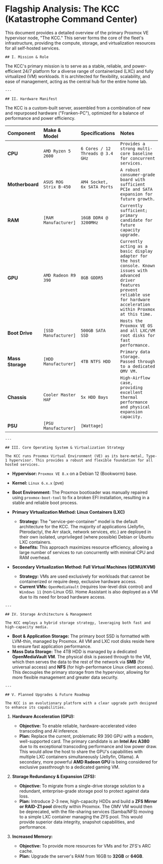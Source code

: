 # Flagship Analysis: The KCC (Katastrophe Command Center)

This document provides a detailed overview of the primary Proxmox VE hypervisor node, "The KCC." This server forms the core of the fleet's infrastructure, providing the compute, storage, and virtualization resources for all self-hosted services.

`## I. Mission & Role`

The KCC's primary mission is to serve as a stable, reliable, and power-efficient 24/7 platform for a diverse range of containerized (LXC) and fully virtualized (VM) workloads. It is architected for flexibility, scalability, and ease of management, acting as the central hub for the entire home lab.

`---`

`## II. Hardware Manifest`

The KCC is a custom-built server, assembled from a combination of new and repurposed hardware ("Franken-PC"), optimized for a balance of performance and power efficiency.

| Component | Make & Model | Specifications | Notes |
| :--- | :--- | :--- | :--- |
| **CPU** | `AMD Ryzen 5 2600` | `6 Cores / 12 Threads @ 3.4 GHz` | `Provides a strong multi-core baseline for concurrent services.` |
| **Motherboard**| `ASUS ROG Strix B-450` | `AM4 Socket, 6x SATA Ports` | `A robust consumer-grade board with sufficient PCIe and SATA expansion for future growth.` |
| **RAM** | `[RAM Manufacturer]` | `16GB DDR4 @ 3200MHz` | `Currently sufficient; primary candidate for future capacity upgrade.` |
| **GPU** | `AMD Radeon R9 390` | `8GB GDDR5` | `Currently acting as a basic display adapter for the host console. Known issues with advanced driver features prevent reliable use for hardware acceleration within Proxmox at this time.` |
| **Boot Drive** | `[SSD Manufacturer]` | `500GB SATA SSD` | `Hosts the Proxmox VE OS and all LXC/VM root disks for fast performance.` |
| **Mass Storage**| `[HDD Manufacturer]`| `4TB NTFS HDD` | `Primary data storage. Passed through to a dedicated OMV VM.` |
| **Chassis** | `Cooler Master HAF` | `5x HDD Bays` | `High-Airflow case, providing excellent thermal performance and physical expansion capacity.` |
| **PSU** | `[PSU Manufacturer]` | `[Wattage]` | ` ` |

`---`

`## III. Core Operating System & Virtualization Strategy`

`The KCC runs Proxmox Virtual Environment (VE) as its bare-metal, Type-1 hypervisor. This provides a robust and flexible foundation for all hosted services.`

*   **Hypervisor:** `Proxmox VE 8.x` on a Debian 12 (Bookworm) base.
*   **Kernel:** `Linux 6.x.x` (pve)
*   **Boot Environment:** The Proxmox bootloader was manually repaired using `proxmox-boot-tool` to fix a broken EFI installation, resulting in a stable and reliable boot process.

*   **Primary Virtualization Method: Linux Containers (LXC)**
    *   **Strategy:** The "service-per-container" model is the default architecture for the KCC. The majority of applications (Jellyfin, Pterodactyl, the Arr stack, network services, etc.) are deployed in their own isolated, unprivileged (where possible) Debian or Ubuntu LXC containers.
    *   **Benefits:** This approach maximizes resource efficiency, allowing a large number of services to run concurrently with minimal CPU and RAM overhead.

*   **Secondary Virtualization Method: Full Virtual Machines (QEMU/KVM)**
    *   **Strategy:** VMs are used exclusively for workloads that cannot be containerized or require deep, exclusive hardware access.
    *   **Current VMs:** `OpenMediaVault` (requires low-level disk control) and `Windows 11` (non-Linux OS). Home Assistant is also deployed as a VM due to its need for broad hardware access.

`---`

`## IV. Storage Architecture & Management`

`The KCC employs a hybrid storage strategy, leveraging both fast and high-capacity media.`

*   **Boot & Application Storage:** The primary boot SSD is formatted with LVM-thin, managed by Proxmox. All VM and LXC root disks reside here to ensure fast application performance.
*   **Mass Data Storage:** The 4TB HDD is managed by a dedicated **OpenMediaVault VM**. The physical disk is passed through to the VM, which then serves the data to the rest of the network via **SMB** (for universal access) and **NFS** (for high-performance Linux client access). This decouples the primary storage from the hypervisor, allowing for more flexible management and greater data security.

`---`

`## V. Planned Upgrades & Future Roadmap`

`The KCC is an evolutionary platform with a clear upgrade path designed to enhance its capabilities.`

1.  **Hardware Acceleration (GPU):**
    *   **Objective:** To enable reliable, hardware-accelerated video transcoding and AI inference.
    *   **Plan:** Replace the current, problematic R9 390 GPU with a modern, well-supported card. The primary candidate is an **Intel Arc A380** due to its exceptional transcoding performance and low power draw. This would allow the host to share the GPU's capabilities with multiple LXC containers simultaneously (Jellyfin, Ollama). A secondary, more powerful **AMD Radeon GPU** is being considered for exclusive passthrough to a dedicated gaming VM.

2.  **Storage Redundancy & Expansion (ZFS):**
    *   **Objective:** To migrate from a single-drive storage solution to a redundant, enterprise-grade storage pool to protect against data loss.
    *   **Plan:** Introduce 2-3 new, high-capacity HDDs and build a **ZFS Mirror or RAID-Z1 pool** directly within Proxmox. The OMV VM would then be deprecated, with the file-sharing services (Samba/NFS) moving to a simple LXC container managing the ZFS pool. This would provide superior data integrity, snapshot capabilities, and performance.

3.  **Increased Memory:**
    *   **Objective:** To provide more resources for VMs and for ZFS's ARC cache.
    *   **Plan:** Upgrade the server's RAM from 16GB to **32GB** or **64GB**.